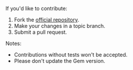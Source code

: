 If you'd like to contribute:

1. Fork the [official repository](https://github.com/thoughtbot/payload).
2. Make your changes in a topic branch.
3. Submit a pull request.

Notes:

* Contributions without tests won't be accepted.
* Please don't update the Gem version.

